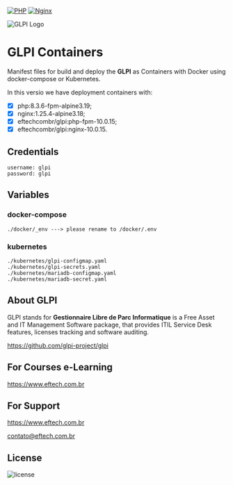 [![PHP](https://github.com/eftechcombr/glpi/actions/workflows/docker-publish-php-fpm.yml/badge.svg?branch=10.0.15)](https://github.com/eftechcombr/glpi/actions/workflows/docker-publish-php-fpm.yml)
[![Nginx](https://github.com/eftechcombr/glpi/actions/workflows/docker-publish-nginx.yml/badge.svg?branch=10.0.15)](https://github.com/eftechcombr/glpi/actions/workflows/docker-publish-nginx.yml)

![GLPI Logo](https://raw.githubusercontent.com/glpi-project/glpi/master/pics/logos/logo-GLPI-250-black.png)

# GLPI Containers 

Manifest files for build and deploy the **GLPI** as Containers with Docker using docker-compose or Kubernetes.

In this versio we have deployment containers with: 
- [x] php:8.3.6-fpm-alpine3.19; 
- [x] nginx:1.25.4-alpine3.18; 
- [x] eftechcombr/glpi:php-fpm-10.0.15;
- [x] eftechcombr/glpi:nginx-10.0.15. 

## Credentials

    username: glpi
    password: glpi

## Variables

### docker-compose 

    ./docker/_env ---> please rename to /docker/.env


### kubernetes

    ./kubernetes/glpi-configmap.yaml
    ./kubernetes/glpi-secrets.yaml
    ./kubernetes/mariadb-configmap.yaml
    ./kubernetes/mariadb-secret.yaml 
    


## About GLPI

GLPI stands for **Gestionnaire Libre de Parc Informatique** is a Free Asset and IT Management Software package, that provides ITIL Service Desk features, licenses tracking and software auditing.

https://github.com/glpi-project/glpi



## For Courses e-Learning

https://www.eftech.com.br


## For Support 

https://www.eftech.com.br
    
contato@eftech.com.br


## License

![license](https://img.shields.io/github/license/glpi-project/glpi.svg)

